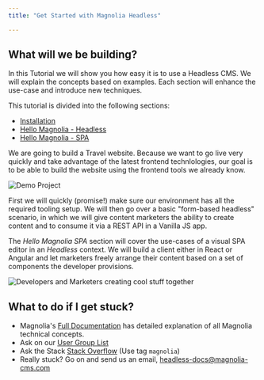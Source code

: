 ```yaml
---
title: "Get Started with Magnolia Headless"

---
```


## What will we be building?

In this Tutorial we will show you how easy it is to use a Headless CMS. 
We will explain the concepts based on examples. Each section will enhance the use-case and introduce new techniques.

This tutorial is divided into the following sections:

- [Installation](/docs/getting-started/installation)
- [Hello Magnolia - Headless](/docs/getting-started/hello-headless) 
- [Hello Magnolia - SPA](/docs/getting-started/hello-spa)

We are going to build a Travel website. Because we want to go live very quickly and take advantage of the latest frontend technlologies, our goal is to be able to build the website using the frontend tools we already know.

![Demo Project](/assets/02-01-vanilla-result.jpg)

First we will quickly (promise!) make sure our environment has all the required tooling setup. We will then go over a basic "form-based headless" scenario, in which we will give content marketers the ability to create content and to consume it via a REST API in a Vanilla JS app.

The *Hello Magnolia SPA* section will cover the use-cases of a visual SPA editor in an *Headless* context. We will build a client either in React or Angular and let marketers freely arrange their content based on a set of components the developer provisions.

![Developers and Marketers creating cool stuff together](/assets/illustrations/SPA-Devs-and-Marketers-1024x512.png)

## What to do if I get stuck?
- Magnolia's [Full Documentation](https://documentation.magnolia-cms.com/display/DOCS) has detailed explanation of all Magnolia technical concepts.
- Ask on our [User Group List](https://groups.google.com/a/magnolia-cms.com/forum/#!forum/user-list)
- Ask the Stack [Stack Overflow](https://stackoverflow.com/questions/tagged/magnolia) (Use tag `magnolia`)
- Really stuck? Go on and send us an email, headless-docs@magnolia-cms.com 

